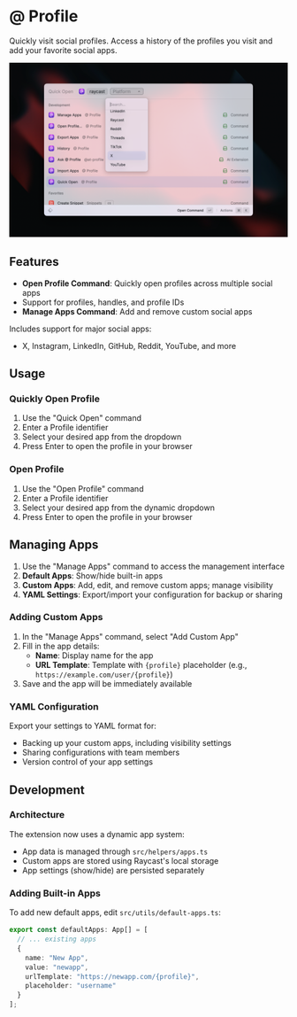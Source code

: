 # @ Profile

Quickly visit social profiles. Access a history of the profiles you visit and add your favorite social apps.

![@ Profile Extension](metadata/at-profile-1.png)

## Features

- **Open Profile Command**: Quickly open profiles across multiple social apps
- Support for profiles, handles, and profile IDs
- **Manage Apps Command**: Add and remove custom social apps

Includes support for major social apps:

- X, Instagram, LinkedIn, GitHub, Reddit, YouTube, and more

## Usage

### Quickly Open Profile

1. Use the "Quick Open" command
2. Enter a Profile identifier
3. Select your desired app from the dropdown
4. Press Enter to open the profile in your browser

### Open Profile

1. Use the "Open Profile" command
2. Enter a Profile identifier
3. Select your desired app from the dynamic dropdown
4. Press Enter to open the profile in your browser

## Managing Apps

1. Use the "Manage Apps" command to access the management interface
2. **Default Apps**: Show/hide built-in apps
3. **Custom Apps**: Add, edit, and remove custom apps; manage visibility
4. **YAML Settings**: Export/import your configuration for backup or sharing

### Adding Custom Apps

1. In the "Manage Apps" command, select "Add Custom App"
2. Fill in the app details:
   - **Name**: Display name for the app
   - **URL Template**: Template with `{profile}` placeholder (e.g., `https://example.com/user/{profile}`)
3. Save and the app will be immediately available

### YAML Configuration

Export your settings to YAML format for:

- Backing up your custom apps, including visibility settings
- Sharing configurations with team members
- Version control of your app settings

## Development

### Architecture

The extension now uses a dynamic app system:

- App data is managed through `src/helpers/apps.ts`
- Custom apps are stored using Raycast's local storage
- App settings (show/hide) are persisted separately

### Adding Built-in Apps

To add new default apps, edit `src/utils/default-apps.ts`:

```typescript
export const defaultApps: App[] = [
  // ... existing apps
  {
    name: "New App",
    value: "newapp",
    urlTemplate: "https://newapp.com/{profile}",
    placeholder: "username"
  }
];
```
